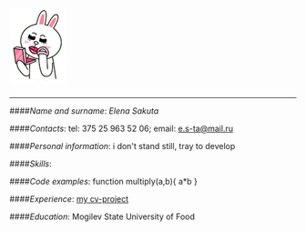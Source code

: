 ## ![ntrcn](cony.png)

---

####_Name and surname_:
_Elena Sakuta_

####_Contacts_:
tel: 375 25 963 52 06;
email: e.s-ta@mail.ru

####_Personal information_:
i don't stand still, tray to develop

####_Skills_:

####_Code examples_:
function multiply(a,b){
a\*b
}

####_Experience_:
[my cv-project](git@github.com:Es-ta/rsschool-cv.git)

####_Education_:
Mogilev State University of Food
